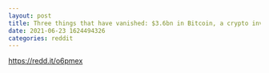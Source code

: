 ```yaml
--- 
layout: post 
title: Three things that have vanished: $3.6bn in Bitcoin, a crypto investment biz, and the two brothers who ran it 
date: 2021-06-23 1624494326 
categories: reddit 
--- 
```

https://redd.it/o6pmex